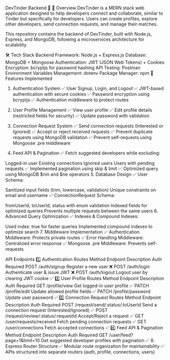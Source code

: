 DevTinder Backend 🚀
📌 Overview
DevTinder is a MERN stack web application designed to help developers connect and collaborate, similar to Tinder but specifically for developers. Users can create profiles, explore other developers, send connection requests, and manage their matches.

This repository contains the backend of DevTinder, built with Node.js, Express, and MongoDB, following a microservices architecture for scalability.

🛠️ Tech Stack
Backend Framework: Node.js + Express.js
Database: MongoDB + Mongoose
Authentication: JWT (JSON Web Tokens) + Cookies
Encryption: bcryptjs for password hashing
API Testing: Postman
Environment Variables Management: dotenv
Package Manager: npm
🔑 Features Implemented
1. Authentication System
✅ User Signup, Login, and Logout
✅ JWT-based authentication with secure cookies
✅ Password encryption using bcryptjs
✅ Authentication middleware to protect routes

2. User Profile Management
✅ View user profile
✅ Edit profile details (restricted fields for security)
✅ Update password with validation

3. Connection Request System
✅ Send connection requests (Interested or Ignored)
✅ Accept or reject received requests
✅ Prevent duplicate requests using MongoDB validation
✅ Prevent self-requests using Mongoose .pre middleware

4. Feed API & Pagination
✅ Fetch suggested developers while excluding:

Logged-in user
Existing connections
Ignored users
Users with pending requests
✅ Implemented pagination using skip & limit
✅ Optimized query using MongoDB $nin and $ne operators
5. Database Design
✅ User Schema:

Sanitized input fields (trim, lowercase, validation)
Unique constraints on email and username
✅ ConnectionRequest Schema:

fromUserId, toUserId, status with enum validation
Indexed fields for optimized queries
Prevents multiple requests between the same users
6. Advanced Query Optimization
✅ Indexes & Compound Indexes:

Used index: true for faster queries
Implemented compound indexes to optimize search
7. Middleware Implementation
✅ Authentication Middleware: Protects private routes
✅ Error Handling Middleware: Centralized error response
✅ Mongoose .pre Middleware: Prevents self-requests


 API Endpoints
1️⃣ Authentication Routes
Method	Endpoint	Description	Auth Required
POST	/auth/signup	Register a new user	❌
POST	/auth/login	Authenticate user & issue JWT	❌
POST	/auth/logout	Logout user by clearing JWT cookie	✅
2️⃣ User Profile Routes
Method	Endpoint	Description	Auth Required
GET	/profile/view	Get logged-in user profile	✅
PATCH	/profile/edit	Update allowed profile fields	✅
PATCH	/profile/password	Update user password	✅
3️⃣ Connection Request Routes
Method	Endpoint	Description	Auth Required
POST	/request/send/:status/:toUserId	Send a connection request (Interested/Ignored)	✅
POST	/request/review/:status/:requestId	Accept/Reject a request	✅
GET	/user/requests/received	Fetch pending connection requests	✅
GET	/user/connections	Fetch accepted connections	✅
4️⃣ Feed API & Pagination
Method	Endpoint	Description	Auth Required
GET	/user/feed?page=1&limit=10	Get suggested developer profiles with pagination	✅
8. Express Router Structure
✅ Modular route organization for maintainability
✅ APIs structured into separate routers (auth, profile, connections, users)
